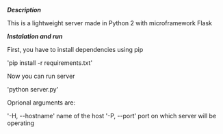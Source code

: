 
***Description***

This is a lightweight server made in Python 2 with microframework Flask

***Instalation and run***

First, you have to install dependencies using pip

'pip install -r requirements.txt'

Now you can run server

'python server.py'

Oprional arguments are:

'-H, --hostname' name of the host
'-P, --port' port on which server will be operating
